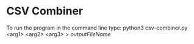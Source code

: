 # CSV Combiner

To run the program in the command line type:
python3 csv-combiner.py \<arg1\> \<arg2\> \<arg3\> \> *outputFileName*